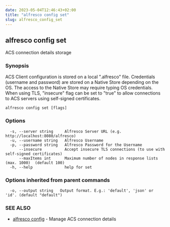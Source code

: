 ```yaml
---
date: 2023-05-04T12:46:43+02:00
title: "alfresco config set"
slug: alfresco_config_set
---
```

## alfresco config set

ACS connection details storage

### Synopsis

ACS Client configuration is stored on a local ".alfresco" file.
Credentials (username and password) are stored on a Native Store depending on the OS.
The access to the Native Store may require typing OS credentials.
When using TLS, "insecure" flag can be set to "true" to allow connections to ACS servers using self-signed certificates.

```
alfresco config set [flags]
```

### Options

```
  -s, --server string     Alfresco Server URL (e.g. http://localhost:8080/alfresco)
  -u, --username string   Alfresco Username
  -p, --password string   Alfresco Password for the Username
      --insecure          Accept insecure TLS connections (to use with self-signed certificates)
      --maxItems int      Maximum number of nodes in response lists (max. 1000)  (default 100)
  -h, --help              help for set
```

### Options inherited from parent commands

```
  -o, --output string   Output format. E.g.: 'default', 'json' or 'id'. (default "default")
```

### SEE ALSO

* [alfresco config](alfresco_config.md)	 - Manage ACS connection details

